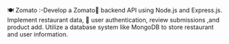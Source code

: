 🍽️ Zomato :-Develop a Zomato🚀 backend API using Node.js and Express.js. Implement restaurant data, 👤 user authentication, review submissions ,and product add. Utilize a database system like MongoDB to store restaurant and user information.